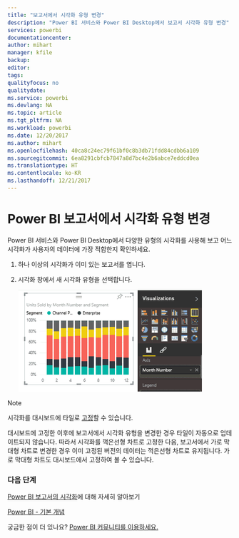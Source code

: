 ```yaml
---
title: "보고서에서 시각화 유형 변경"
description: "Power BI 서비스와 Power BI Desktop에서 보고서 시각화 유형 변경"
services: powerbi
documentationcenter: 
author: mihart
manager: kfile
backup: 
editor: 
tags: 
qualityfocus: no
qualitydate: 
ms.service: powerbi
ms.devlang: NA
ms.topic: article
ms.tgt_pltfrm: NA
ms.workload: powerbi
ms.date: 12/20/2017
ms.author: mihart
ms.openlocfilehash: 40ca8c24ec79f61bf0c8b3db71fdd84cdbb6a109
ms.sourcegitcommit: 6ea8291cbfcb7847a8d7bc4e2b6abce7eddcd0ea
ms.translationtype: HT
ms.contentlocale: ko-KR
ms.lasthandoff: 12/21/2017
---
```

# <a name="change-the-type-of-visualization-in-a-power-bi-report"></a>Power BI 보고서에서 시각화 유형 변경
Power BI 서비스와 Power BI Desktop에서 다양한 유형의 시각화를 사용해 보고 어느 시각화가 사용자의 데이터에 가장 적합한지 확인하세요. 

1. 하나 이상의 시각화가 이미 있는 보고서를 엽니다.   
2. 시각화 창에서 새 시각화 유형을 선택합니다.  
   
   ![](media/power-bi-report-change-visualization-type/changeviz.gif)

> [!NOTE]
> 시각화를 대시보드에 타일로 [고정](service-dashboard-pin-tile-from-report.md)할 수 있습니다.
> 
> 

대시보드에 고정한 이후에 보고서에서 시각화 유형을 변경한 경우 타일이 자동으로 업데이트되지 않습니다. 따라서 시각화를 꺽은선형 차트로 고정한 다음, 보고서에서 가로 막대형 차트로 변경한 경우 이미 고정된 버전의 데이터는 꺽은선형 차트로 유지됩니다. 가로 막대형 차트도 대시보드에서 고정하여 볼 수 있습니다.

### <a name="next-steps"></a>다음 단계
[Power BI 보고서의 시각화](power-bi-report-visualizations.md)에 대해 자세히 알아보기

[Power BI - 기본 개념](service-basic-concepts.md)

궁금한 점이 더 있나요? [Power BI 커뮤니티를 이용하세요.](http://community.powerbi.com/)

